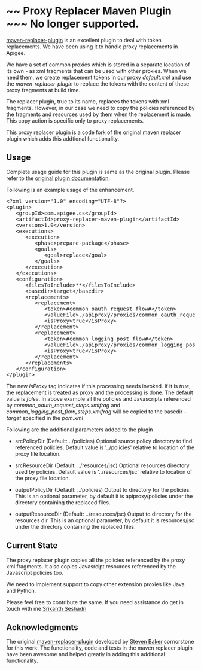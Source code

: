 ~~ Proxy Replacer Maven Plugin ~~~ No longer supported.
=======================
[maven-replacer-plugin](https://code.google.com/p/maven-replacer-plugin/) is an excellent plugin to deal with token replacements. We have been using it to handle proxy replacements in Apigee. 

We have a set of common proxies which is stored in a separate location of its own - as xml fragments that can be used with other proxies. When we need them, we create replacement tokens in our proxy *default.xml* and use the *maven-replacer-plugin* to replace the tokens with the content of these proxy fragments at build time.

The replacer plugin, true to its name, replaces the tokens with xml fragments. However, in our case we need to copy the policies referenced by the fragments and resources used by them when the replacement is made. This copy action is specific only to proxy replacements.

This proxy replacer plugin is a code fork of the original maven replacer plugin which adds this addtional functionality.

Usage
---------

Complete usage guide for this plugin is same as the original plugin. Please refer to the [original plugin documentation](https://code.google.com/p/maven-replacer-plugin/wiki/UsageGuide).

Following is an example usage of the enhancement.

<pre>
&lt;?xml version=&quot;1.0&quot; encoding=&quot;UTF-8&quot;?&gt;
&lt;plugin&gt;
   &lt;groupId&gt;com.apigee.cs&lt;/groupId&gt;
   &lt;artifactId&gt;proxy-replacer-maven-plugin&lt;/artifactId&gt;
   &lt;version&gt;1.0&lt;/version&gt;
   &lt;executions&gt;
      &lt;execution&gt;
         &lt;phase&gt;prepare-package&lt;/phase&gt;
         &lt;goals&gt;
            &lt;goal&gt;replace&lt;/goal&gt;
         &lt;/goals&gt;
      &lt;/execution&gt;
   &lt;/executions&gt;
   &lt;configuration&gt;
      &lt;filesToInclude&gt;**&lt;/filesToInclude&gt;
      &lt;basedir&gt;target&lt;/basedir&gt;
      &lt;replacements&gt;
         &lt;replacement&gt;
            &lt;token&gt;#common_oauth_request_flow#&lt;/token&gt;
            &lt;valueFile&gt;./apiproxy/proxies/common_oauth_request_steps.xmlfrag&lt;/valueFile&gt;
            &lt;isProxy&gt;true&lt;/isProxy&gt;
         &lt;/replacement&gt;
         &lt;replacement&gt;
            &lt;token&gt;#common_logging_post_flow#&lt;/token&gt;
            &lt;valueFile&gt;./apiproxy/proxies/common_logging_post_flow_steps.xmlfrag&lt;/valueFile&gt;
            &lt;isProxy&gt;true&lt;/isProxy&gt;
         &lt;/replacement&gt;
      &lt;/replacements&gt;
   &lt;/configuration&gt;
&lt;/plugin&gt;
</pre>

The new *isProxy* tag indicates if this processing needs invoked. If it is *true*, the replacement is treated as proxy and the processing is done. The default value is *false*. In above example all the policies and Javascripts referenced by *common_oauth_request_steps.xmlfrag* and *common_logging_post_flow_steps.xmlfrag* will be copied to the basedir - *target* specified in the *pom.xml*

Following are the additional parameters added to the plugin

 * srcPolicyDir (Default: ../policies)
      Optional source policy directory to find referenced policies. Default value
      is '../policies' relative to location of the proxy file location.
      
 * srcResourceDir (Default: ../resources/jsc)
      Optional resources directory used by policies. Default value is
      '../resources/jsc' relative to location of the proxy file location.
      
 * outputPolicyDir (Default: ../policies)
      Output to directory for the policies. This is an optional parameter, by
      default it is apiproxy/policies under the directory containing the
      replaced files.

 * outputResourceDir (Default: ../resources/jsc)
      Output to directory for the resources dir. This is an optional parameter, by
      default it is resources/jsc under the directory containing the replaced
      files. 


Current State
------------------
The proxy replacer plugin copies all the policies referenced by the proxy xml fragments. It also copies Javasrcipt resources referenced by the Javascript policies too.

We need to implement support to copy other extension proxies like Java and Python.

Please feel free to contribute the same. If you need assistance do get in touch with me [Srikanth Seshadri](sseshadri@apigee.com) 

Acknowledgments
------------------------
The original [maven-replacer-plugin](https://code.google.com/p/maven-replacer-plugin/) developed by [Steven Baker](baker.steven.83@gmail.com) cornorstone for this work. The functionality, code and tests in the maven replacer plugin have been awesome and helped greatly in adding this additional functionality.



